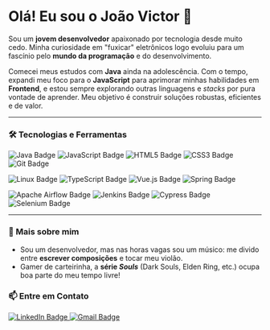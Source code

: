 # Olá! Eu sou o João Victor 👋

Sou um **jovem desenvolvedor** apaixonado por tecnologia desde muito cedo. Minha curiosidade em "fuxicar" eletrônicos logo evoluiu para um fascínio pelo **mundo da programação** e do desenvolvimento.

Comecei meus estudos com **Java** ainda na adolescência. Com o tempo, expandi meu foco para o **JavaScript** para aprimorar minhas habilidades em **Frontend**, e estou sempre explorando outras linguagens e *stacks* por pura vontade de aprender. Meu objetivo é construir soluções robustas, eficientes e de valor.

---

### 🛠️ Tecnologias e Ferramentas

<p align="left">
  <img src="https://img.shields.io/badge/Java-D14836?style=for-the-badge&logo=openjdk&logoColor=blue" alt="Java Badge"/>
  <img src="https://img.shields.io/badge/JavaScript-F7DF1E?style=for-the-badge&logo=javascript&logoColor=black" alt="JavaScript Badge"/>
  <img src="https://img.shields.io/badge/HTML5-E34F26?style=for-the-badge&logo=html5&logoColor=white" alt="HTML5 Badge"/>
  <img src="https://img.shields.io/badge/CSS3-1572B6?style=for-the-badge&logo=css3&logoColor=white" alt="CSS3 Badge"/>
  <img src="https://img.shields.io/badge/Git-F05032?style=for-the-badge&logo=git&logoColor=white" alt="Git Badge"/>
</p>

<p align="left">
  <img src="https://img.shields.io/badge/Linux-FCC624?style=for-the-badge&logo=linux&logoColor=black" alt="Linux Badge"/>
  <img src="https://img.shields.io/badge/TypeScript-3178C6?style=for-the-badge&logo=typescript&logoColor=white" alt="TypeScript Badge"/>
  <img src="https://img.shields.io/badge/Vue.js-4FC08D?style=for-the-badge&logo=vue.js&logoColor=white" alt="Vue.js Badge"/>
  <img src="https://img.shields.io/badge/Spring-6DB33F?style=for-the-badge&logo=spring&logoColor=white" alt="Spring Badge"/>
</p>

<p align="left">
  <img src="https://img.shields.io/badge/Apache%20Airflow-017CEE?style=for-the-badge&logo=apacheairflow&logoColor=white" alt="Apache Airflow Badge"/>
  <img src="https://img.shields.io/badge/Jenkins-D24939?style=for-the-badge&logo=jenkins&logoColor=white" alt="Jenkins Badge"/>
  <img src="https://img.shields.io/badge/Cypress-17202C?style=for-the-badge&logo=cypress&logoColor=white" alt="Cypress Badge"/>
  <img src="https://img.shields.io/badge/Selenium-43B02A?style=for-the-badge&logo=selenium&logoColor=white" alt="Selenium Badge"/>
</p>

---

### 🚀 Mais sobre mim

* Sou um desenvolvedor, mas nas horas vagas sou um músico: me divido entre **escrever composições** e tocar meu violão.
* Gamer de carteirinha, a **série *Souls*** (Dark Souls, Elden Ring, etc.) ocupa boa parte do meu tempo livre!

### 📫 Entre em Contato

<p align="left">
  <a href="[**https://www.linkedin.com/in/jovalmeida/**]">
    <img src="https://img.shields.io/badge/LinkedIn-0077B5?style=for-the-badge&logo=linkedin&logoColor=white" alt="LinkedIn Badge"/>
  </a>
  <a href="mailto:[**joaoavictor2012@gmail.com**]">
    <img src="https://img.shields.io/badge/Gmail-D14836?style=for-the-badge&logo=gmail&logoColor=white" alt="Gmail Badge"/>
  </a>
</p>
